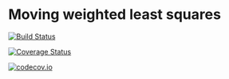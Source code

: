 # Moving weighted least squares

[![Build Status](https://travis-ci.org/vutunganh/ahoj.jl.svg?branch=master)](https://travis-ci.org/vutunganh/ahoj.jl)

[![Coverage Status](https://coveralls.io/repos/vutunganh/ahoj.jl/badge.svg?branch=master&service=github)](https://coveralls.io/github/vutunganh/ahoj.jl?branch=master)

[![codecov.io](http://codecov.io/github/vutunganh/ahoj.jl/coverage.svg?branch=master)](http://codecov.io/github/vutunganh/ahoj.jl?branch=master)


